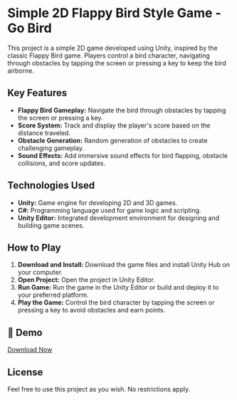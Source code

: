 # Simple 2D Flappy Bird Style Game - Go Bird

This project is a simple 2D game developed using Unity, inspired by the classic Flappy Bird game. Players control a bird character, navigating through obstacles by tapping the screen or pressing a key to keep the bird airborne.

## Key Features

- **Flappy Bird Gameplay:** Navigate the bird through obstacles by tapping the screen or pressing a key.
- **Score System:** Track and display the player's score based on the distance traveled.
- **Obstacle Generation:** Random generation of obstacles to create challenging gameplay.
- **Sound Effects:** Add immersive sound effects for bird flapping, obstacle collisions, and score updates.

## Technologies Used

- **Unity:** Game engine for developing 2D and 3D games.
- **C#:** Programming language used for game logic and scripting.
- **Unity Editor:** Integrated development environment for designing and building game scenes.

## How to Play

1. **Download and Install:** Download the game files and install Unity Hub on your computer.
2. **Open Project:** Open the project in Unity Editor.
3. **Run Game:** Run the game in the Unity Editor or build and deploy it to your preferred platform.
4. **Play the Game:** Control the bird character by tapping the screen or pressing a key to avoid obstacles and earn points.

<h2>🚀 Demo</h2>

[Download Now](https://cdn.sanity.io/files/vesn1v9l/production/486b84824d383d360961754c1a90260a988bdb2e.apk)

## License

Feel free to use this project as you wish. No restrictions apply.
